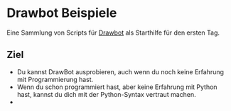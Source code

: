 # Drawbot Beispiele

Eine Sammlung von Scripts für [Drawbot](https://drawbot.com) als Starthilfe für den ersten Tag.

## Ziel

- Du kannst DrawBot ausprobieren, auch wenn du noch keine Erfahrung mit Programmierung hast.
- Wenn du schon programmiert hast, aber keine Erfahrung mit Python hast, kannst du dich mit der Python-Syntax vertraut machen.
- 

